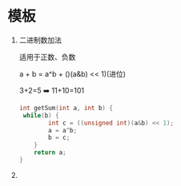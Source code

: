 # 模板

1. 二进制数加法

   适用于正数、负数

   a + b = a^b + ()(a&b) << 1)(进位)

   3+2=5 :arrow_right: 11+10=101

   ```c++
   int getSum(int a, int b) {
   	while(b) {
           int c = ((unsigned int)(a&b) << 1);
           a = a^b;
           b = c;
       }
       return a;
   }
   ```

   

2. 


